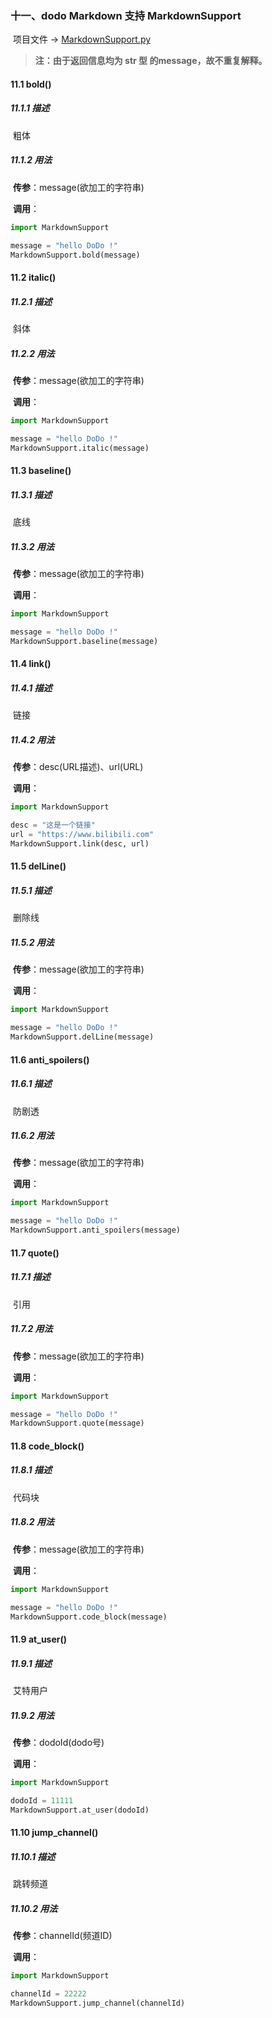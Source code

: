 ### 十一、dodo Markdown 支持 MarkdownSupport

​	项目文件 -> [MarkdownSupport.py](../MarkdownSupport.py)

> **注：由于返回信息均为 str 型 的message，故不重复解释。**

#### 11.1 bold()

##### 11.1.1 描述

​	粗体

##### 11.1.2 用法

​	**传参**：message(欲加工的字符串)

​	**调用**：

```python
import MarkdownSupport

message = "hello DoDo !"
MarkdownSupport.bold(message)
```

#### 11.2 italic()

##### 11.2.1 描述

​	斜体

##### 11.2.2 用法

​	**传参**：message(欲加工的字符串)

​	**调用**：

```python
import MarkdownSupport

message = "hello DoDo !"
MarkdownSupport.italic(message)
```

#### 11.3 baseline()

##### 11.3.1 描述

​	底线

##### 11.3.2 用法

​	**传参**：message(欲加工的字符串)

​	**调用**：

```python
import MarkdownSupport

message = "hello DoDo !"
MarkdownSupport.baseline(message)
```

#### 11.4 link()

##### 11.4.1 描述

​	链接

##### 11.4.2 用法

​	**传参**：desc(URL描述)、url(URL)

​	**调用**：

```python
import MarkdownSupport

desc = "这是一个链接"
url = "https://www.bilibili.com"
MarkdownSupport.link(desc, url)
```

#### 11.5 delLine()

##### 11.5.1 描述

​	删除线

##### 11.5.2 用法

​	**传参**：message(欲加工的字符串)

​	**调用**：

```python
import MarkdownSupport

message = "hello DoDo !"
MarkdownSupport.delLine(message)
```

#### 11.6 anti_spoilers()

##### 11.6.1 描述

​	防剧透

##### 11.6.2 用法

​	**传参**：message(欲加工的字符串)

​	**调用**：

```python
import MarkdownSupport

message = "hello DoDo !"
MarkdownSupport.anti_spoilers(message)
```

#### 11.7 quote()

##### 11.7.1 描述

​	引用

##### 11.7.2 用法

​	**传参**：message(欲加工的字符串)

​	**调用**：

```python
import MarkdownSupport

message = "hello DoDo !"
MarkdownSupport.quote(message)
```

#### 11.8 code_block()

##### 11.8.1 描述

​	代码块

##### 11.8.2 用法

​	**传参**：message(欲加工的字符串)

​	**调用**：

```python
import MarkdownSupport

message = "hello DoDo !"
MarkdownSupport.code_block(message)
```

#### 11.9 at_user()

##### 11.9.1 描述

​	艾特用户

##### 11.9.2 用法

​	**传参**：dodoId(dodo号)

​	**调用**：

```python
import MarkdownSupport

dodoId = 11111
MarkdownSupport.at_user(dodoId)
```

#### 11.10 jump_channel()

##### 11.10.1 描述

​	跳转频道

##### 11.10.2 用法

​	**传参**：channelId(频道ID)

​	**调用**：

```python
import MarkdownSupport

channelId = 22222
MarkdownSupport.jump_channel(channelId)
```

